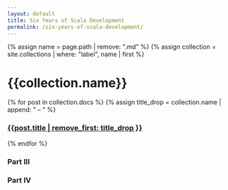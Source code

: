 ```yaml
---
layout: default
title: Six Years of Scala Development
permalink: /six-years-of-scala-development/
---
```


<div class="wrapper">
{% assign name = page.path | remove: ".md" %}
{% assign collection = site.collections | where: "label", name | first %}
<h1>{{collection.name}}</h1>
{% for post in collection.docs %}
  {% assign title_drop = collection.name | append: " – " %}
  <h3><a href="{{post.url | prepend: site.baseurl}}">{{post.title | remove_first: title_drop }}</a></h3>
{% endfor %}
  <h3>Part III</h3>
  <h3>Part IV</h3>
</div>
